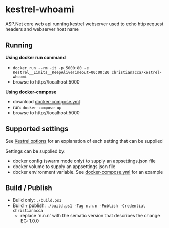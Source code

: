 # kestrel-whoami

ASP.Net core web api running kestrel webserver used to echo http request headers and webserver host name

## Running

**Using docker run command**

* `docker run --rm -it -p 5000:80 -e Kestrel__Limits__KeepAliveTimeout=00:00:20 christianacca/kestrel-whoami`
* browse to http://localhost:5000

**Using docker-compose**

* download [docker-compose.yml](docker-compose.yml)
* run: `docker-compose up`
* browse to http://localhost:5000

## Supported settings

See [Kestrel options](https://docs.microsoft.com/en-us/aspnet/core/fundamentals/servers/kestrel?view=aspnetcore-2.2#kestrel-options) for an explanation of each setting that can be supplied

Settings can be supplied by:
* docker config (swarm mode only) to supply an appsettings.json file
* docker volume to supply an appsettings.json file
* docker environment variable. See [docker-compose.yml](docker-compose.yml) for an example

## Build / Publish

* Build only: `./build.ps1`
* Build + publish: `./build.ps1 -Tag n.n.n -Publish -Credential christianacca`
    * replace 'n.n.n' with the sematic version that describes the change EG: 1.0.0